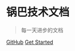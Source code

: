 # 锅巴技术文档


> 每一天进步的文档

[GitHub](https://yikun1025.github.io/Documentation)
[Get Started](/quick-start)

